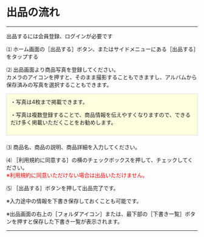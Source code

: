 # 出品の流れ  
<hr>
出品するには会員登録、ログインが必要です

⑴ ホーム画面の［出品する］ボタン、またはサイドメニューにある［出品する］をタップする

⑵ 出品画面より商品写真を登録してください。  
カメラのアイコンを押すと、そのまま撮影することもできますし、アルバムから保存済みの写真を選択することもできます。
<div style="padding: 10px; margin-bottom: 20px; border: 1px solid #dcdcdc; background-color: #ffffe0;">
・写真は4枚まで掲載できます。

・写真は複数登録することで、商品情報を伝えやすくなりますので、できるだけ多く掲載いただくことをお勧めします。
</div>
⑶ 商品名、商品の説明、商品詳細を入力してください。

⑷ ［利用規約に同意する］の横のチェックボックスを押して、チェックしてください。  
<font color="#ff0000">※利用規約に同意いただけない場合は出品いただけません。</font>

⑸ ［出品する］ボタンを押して出品完了です。

※入力途中の情報を下書き保存しておくことも可能です。

※出品画面の右上の［フォルダアイコン］または、最下部の［下書き一覧］ボタンを押すと保存した下書き一覧が表示されます。
<hr>